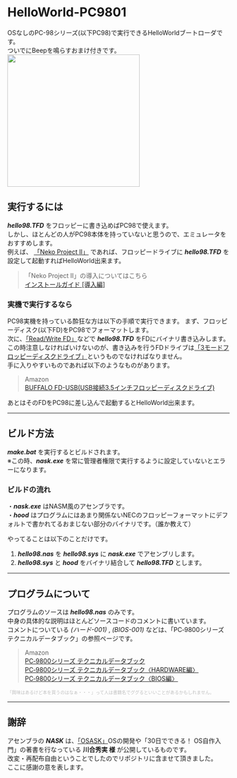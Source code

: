 # HelloWorld-PC9801
OSなしのPC-98シリーズ(以下PC98)で実行できるHelloWorldブートローダです。  
ついでにBeepを鳴らすおまけ付きです。  
<img src="https://i.imgur.com/bCJ6Ma6.jpg" width="300">

## 実行するには
***hello98.TFD*** をフロッピーに書き込めばPC98で使えます。  
しかし、ほとんどの人がPC98本体を持っていないと思うので、エミュレータをおすすめします。  
例えば、
[「Neko Project II」](https://www.yui.ne.jp/np2/)
であれば、フロッピードライブに ***hello98.TFD*** を設定して起動すればHelloWorld出来ます。
>「Neko Project II」の導入についてはこちら  
[インストールガイド [導入編]](http://www.retropc.net/yui/np2inst/install.html)

### 実機で実行するなら
PC98実機を持っている酔狂な方は以下の手順で実行できます。
まず、フロッピーディスク(以下FD)をPC98でフォーマットします。  
次に、[「Read/Write FD」](https://www.vector.co.jp/soft/win95/util/se130037.html)などで ***hello98.TFD*** をFDにバイナリ書き込みします。  
この時注意しなければいけないのが、書き込みを行うFDドライブは[「3モードフロッピーディスクドライブ」](https://ja.wikipedia.org/wiki/3%E3%83%A2%E3%83%BC%E3%83%89%E3%83%95%E3%83%AD%E3%83%83%E3%83%94%E3%83%BC%E3%83%87%E3%82%A3%E3%82%B9%E3%82%AF%E3%83%89%E3%83%A9%E3%82%A4%E3%83%96)というものでなければなりません。  
手に入りやすいものであれば以下のようなものがあります。
>Amazon  
[BUFFALO FD-USB(USB接続3.5インチフロッピーディスクドライブ)](https://www.amazon.co.jp/%E3%83%90%E3%83%83%E3%83%95%E3%82%A1%E3%83%AD%E3%83%BC-FD-USB-BUFFALO-USB%E6%8E%A5%E7%B6%9A3-5%E3%82%A4%E3%83%B3%E3%83%81%E3%83%95%E3%83%AD%E3%83%83%E3%83%94%E3%83%BC%E3%83%87%E3%82%A3%E3%82%B9%E3%82%AF%E3%83%89%E3%83%A9%E3%82%A4%E3%83%96/dp/B00008B49H)

あとはそのFDをPC98に差し込んで起動するとHelloWorld出来ます。

___
## ビルド方法
***make.bat*** を実行するとビルドされます。  
※この時、***nask.exe*** を常に管理者権限で実行するように設定していないとエラーになります。　　
### ビルドの流れ
・***nask.exe*** はNASM風のアセンブラです。  
・***hood*** はプログラムにはあまり関係ないNECのフロッピーフォーマットにデフォルトで書かれてるおまじない部分のバイナリです。（誰か教えて）  

やってることは以下のことだけです。  
1. ***hello98.nas*** を ***hello98.sys*** に ***nask.exe*** でアセンブリします。  
1. ***hello98.sys*** と ***hood*** をバイナリ結合して ***hello98.TFD*** とします。
___
## プログラムについて
プログラムのソースは ***hello98.nas*** のみです。  
中身の具体的な説明はほとんどソースコードのコメントに書いています。  
コメントについている *(ハード-001)* , *(BIOS-001)* などは、「PC‐9800シリーズ テクニカルデータブック」の参照ページです。  
>Amazon  
[PC‐9800シリーズ テクニカルデータブック](http://amzn.asia/fC1ne7L)  
[PC‐9800シリーズ テクニカルデータブック〈HARDWARE編〉](http://amzn.asia/1qIUpad)  
[PC‐9800シリーズ テクニカルデータブック〈BIOS編〉](http://amzn.asia/cNXzYsc)

<font size="1" color="#c0c0c0">「興味はあるけど本を買うのはなぁ・・・」って人は書籍名でググるといいことがあるかもしれません。</font>
___
## 謝辞
アセンブラの ***NASK*** は、[「OSASK」](http://wiki.osask.jp/)OSの開発や「30日でできる！ OS自作入門」の著書を行なっている **川合秀実 様** が公開しているものです。  
改変・再配布自由ということでしたのでリポジトリに含ませて頂きました。  
ここに感謝の意を表します。
